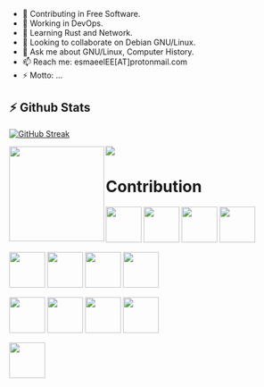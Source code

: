 - 🤔 Contributing in Free Software.
- 🔭 Working in DevOps.
- 🌱 Learning Rust and Network.
- 👯 Looking to collaborate on Debian GNU/Linux.
- 💬 Ask me about GNU/Linux, Computer History.
- 📫 Reach me: esmaeelEE[AT]protonmail.com
- ⚡ Motto: ...

## :zap: Github Stats

[![GitHub Streak](http://github-readme-streak-stats.herokuapp.com?user=esmaeelE)](https://git.io/streak-stats)

<div>
  <img height="170" align="left" src="https://github-readme-stats.vercel.app/api?username=esmaeelE&theme=tokyonight&show_icons=false&count_private=true&show_icons=true" />
  <img src="https://github-readme-stats.vercel.app/api/top-langs/?username=esmaeelE&theme=tokyonight&langs_count=10&layout=compact" />
</div>




# Contribution

<img src="https://cdn.jsdelivr.net/gh/devicons/devicon/icons/linux/linux-original.svg" width="64" height="64" /> <img src="https://cdn.jsdelivr.net/gh/devicons/devicon/icons/bash/bash-original.svg" width="64" height="64" /> <img src="https://cdn.jsdelivr.net/gh/devicons/devicon/icons/debian/debian-original-wordmark.svg" width="64" height="64" />  <img src="https://cdn.jsdelivr.net/gh/devicons/devicon/icons/vim/vim-original.svg"  width="64" height="64"/>

<img src="https://cdn.jsdelivr.net/gh/devicons/devicon/icons/c/c-original.svg"  width="64" height="64"/>  <img src="https://cdn.jsdelivr.net/gh/devicons/devicon/icons/rust/rust-original.svg" width="64" height="64"/> <img src="https://cdn.jsdelivr.net/gh/devicons/devicon/icons/python/python-original-wordmark.svg" width="64" height="64"/> <img src="https://cdn.jsdelivr.net/gh/devicons/devicon/icons/git/git-original-wordmark.svg"   width="64" height="64"/> 

<img src="https://cdn.jsdelivr.net/gh/devicons/devicon/icons/postgresql/postgresql-original-wordmark.svg"   width="64" height="64"/> <img src="https://cdn.jsdelivr.net/gh/devicons/devicon/icons/nginx/nginx-original.svg"   width="64" height="64"/>
<img src="https://cdn.jsdelivr.net/gh/devicons/devicon/icons/prometheus/prometheus-original.svg"  width="64" height="64"/> <img src="https://cdn.jsdelivr.net/gh/devicons/devicon/icons/grafana/grafana-original.svg"   width="64" height="64"/> 

<img src="https://cdn.jsdelivr.net/gh/devicons/devicon/icons/docker/docker-original.svg"   width="64" height="64"/>
          
